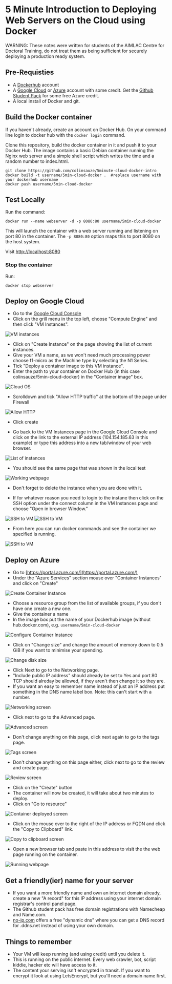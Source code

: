 # 5 Minute Introduction to Deploying Web Servers on the Cloud using Docker

WARNING: These notes were written for students of the AIMLAC Centre for Doctoral Training, do not treat them as being sufficient for securely deploying a production ready system. 

## Pre-Requisties

* A [Dockerhub](https://hub.docker.com) account
* A [Google Cloud](https://cloud.google.com) or [Azure](https://portal.azure.com) account with some credit. Get the [Github Student Pack](https://education.github.com/pack) for some free Azure credit.
* A local install of Docker and git.

## Build the Docker container

If you haven't already, create an account on Docker Hub. On your command line login to docker hub with the `docker login` command.

Clone this repository, build the docker container in it and push it to your Docker Hub. The image contains a basic Debian container running the Nginx web server and a simple shell script which writes the time and a random number to index.html.

~~~
git clone https://github.com/colinsauze/5minute-cloud-docker-intro
docker build -t username/5min-cloud-docker .  #replace username with your dockerhub username
docker push username/5min-cloud-docker
~~~

## Test Locally

Run the command:

`docker run --name webserver -d -p 8080:80 username/5min-cloud-docker`

This will launch the container with a web server running and listening on port 80 in the container. The `-p 8080:80` option maps this to port 8080 on the host system.

Visit [http://localhost:8080](http://localhost:8080)

### Stop the container

Run: 

`docker stop webserver`


## Deploy on Google Cloud

* Go to the [Google Cloud Console](https://console.cloud.google.com/)
* Click on the grill menu in the top left, choose "Compute Engine" and then click "VM Instances". 

![VM instances](screenshots/gcloud_step1.png)

* Click on "Create Instance" on the page showing the list of current instances.
* Give your VM a name, as we won't need much processing power choose f1-micro as the Machine type by selecting the N1 Series.
* Tick "Deploy a container image to this VM instance".
* Enter the path to your container on Docker Hub (in this case colinsauze/5min-cloud-docker) in the "Container image" box.

![Cloud OS](screenshots/gcloud_step2.png)

* Scrolldown and tick "Allow HTTP traffic" at the bottom of the page under Firewall

![Allow HTTP](screenshots/gcloud_step4.png)

* Click create

* Go back to the VM Instances page in the Google Cloud Console and click on the link to the external IP address (104.154.185.63 in this example) or type this address into a new tab/window of your web browser.

![List of instances](screenshots/gcloud_step8.png)

* You should see the same page that was shown in the local test

![Working webpage](screenshots/gcloud_step9.png)

* Don't forget to delete the instance when you are done with it.

* If for whatever reason you need to login to the instane then click on the SSH option under the connect column in the VM Instances page and choose "Open in browser Window."

![SSH to VM](screenshots/gcloud_step5.png)
![SSH to VM](screenshots/gcloud_step6.png)

* From here you can run docker commands and see the container we specified is running.

![SSH to VM](screenshots/gcloud_step7.png)

## Deploy on Azure

* Go to [https://portal.azure.com/](https://portal.azure.com/)
* Under the "Azure Services" section mouse over "Container Instances" and click on "Create"

![Create Container Instance](screenshots/azure_step1.png)

* Choose a resource group from the list of available groups, if you don't have one create a new one.
* Give the container a name
* In the image box put the name of your Dockerhub image (without hub.docker.com), e.g. `username/5min-cloud-docker`

![Configure Container Instance](screenshots/azure_step2.png)

* Click on "Change size" and change the amount of memory down to 0.5 GiB if you want to minimise your spending.

![Change disk size](screenshots/azure_step3.png)

* Click Next to go to the Networking page.
* "Include public IP address" should already be set to Yes and port 80 TCP should alreday be allowed, if they aren't then change it so they are.
* If you want an easy to remember name instead of just an IP address put something in the DNS name label box. Note: this can't start with a number. 

![Networking screen](screenshots/azure_step4.png)


* Click next to go to the Advanced page.

![Advanced screen](screenshots/azure_step5.png)

* Don't change anything on this page, click next again to go to the tags page.

![Tags screen](screenshots/azure_step6.png)

* Don't change anything on this page either, click next to go to the review and create page.

![Review screen](screenshots/azure_step7.png)

* Click on the "Create" button
* The container will now be created, it will take about two minutes to deploy.
* Click on "Go to resource"

![Container deployed screen](screenshots/azure_step8.png)

* Click on the mouse over to the right of the IP address or FQDN and click the "Copy to Clipboard" link.

![Copy to clipboard screen](screenshots/azure_step9.png)

* Open a new browser tab and paste in this address to visit the the web page running on the container.

![Running webpage](screenshots/azure_step10.png)

## Get a friendly(ier) name for your server

* If you want a more friendly name and own an internet domain already, create a new "A record" for this IP address using your internet domain registrar's control panel page.
* The Github student pack has free domain registrations with Namecheap and Name.com. 
* [no-ip.com](https://no-ip.com) offers a free "dynamic dns" where you can get a DNS record for <your hostname>.ddns.net instead of using your own domain.

## Things to remember
* Your VM will keep running (and using credit) until you delete it.
* This is running on the public internet. Every web crawler, bot, script kiddie, hacker etc will have access to it.
* The content your serving isn't encrypted in transit. If you want to encrypt it look at using LetsEncrypt, but you'll need a domain name first.
